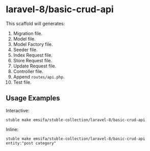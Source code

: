 laravel-8/basic-crud-api
========================

This scaffold will generates:

1. Migration file.
2. Model file.
3. Model Factory file.
4. Seeder file.
5. Index Request file.
6. Store Request file.
7. Update Request file.
8. Controller file.
9. Append `routes/api.php`.
10. Test file.

## Usage Examples

Interactive:

```
stuble make emsifa/stuble-collection/laravel-8/basic-crud-api
```

Inline:

```
stuble make emsifa/stuble-collection/laravel-8/basic-crud-api entity:"post category"
```
